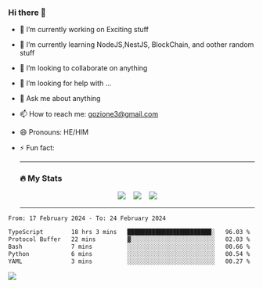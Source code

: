 ### Hi there 👋

<!--
**charlieScript/charlieScript** is a ✨ _special_ ✨ repository because its `README.md` (this file) appears on your GitHub profile.

Here are some ideas to get you started: -->

- 🔭 I’m currently working on Exciting stuff
- 🌱 I’m currently learning NodeJS,NestJS, BlockChain, and oother random stuff
- 👯 I’m looking to collaborate on anything
- 🤔 I’m looking for help with ...
- 💬 Ask me about anything
- 📫 How to reach me: gozione3@gmail.com
- 😄 Pronouns: HE/HIM
- ⚡ Fun fact:


  ---

  ### :fire: My Stats

  <div id="stats" align="center">
  <img src="http://github-readme-streak-stats.herokuapp.com?user=charlieScript&theme=dark&date_format=M%20j%5B%2C%20Y%5D" />&nbsp;&nbsp;&nbsp;
  <img src="https://github-readme-stats.vercel.app/api/top-langs/?username=charlieScript&layout=compact&theme=vision-friendly-dark"/>&nbsp;&nbsp;&nbsp;
  <img src="https://github-readme-stats.vercel.app/api?username=charlieScript&show_icons=true&theme=radical"/>
  </div>

  ---



<!--START_SECTION:waka-->

```txt
From: 17 February 2024 - To: 24 February 2024

TypeScript        18 hrs 3 mins   ████████████████████████░   96.03 %
Protocol Buffer   22 mins         ▓░░░░░░░░░░░░░░░░░░░░░░░░   02.03 %
Bash              7 mins          ░░░░░░░░░░░░░░░░░░░░░░░░░   00.66 %
Python            6 mins          ░░░░░░░░░░░░░░░░░░░░░░░░░   00.54 %
YAML              3 mins          ░░░░░░░░░░░░░░░░░░░░░░░░░   00.27 %
```

<!--END_SECTION:waka-->
![](https://komarev.com/ghpvc/?username=charlieScript)
